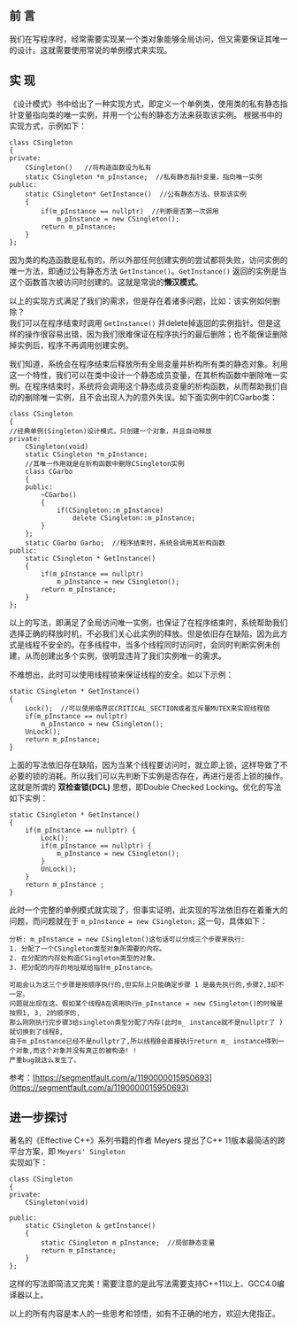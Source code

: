 ## 前 言
我们在写程序时，经常需要实现某一个类对象能够全局访问，但又需要保证其唯一的设计。这就需要使用常说的单例模式来实现。

## 实 现
《设计模式》书中给出了一种实现方式，即定义一个单例类，使用类的私有静态指针变量指向类的唯一实例，并用一个公有的静态方法来获取该实例。
根据书中的实现方式，示例如下：
```
class CSingleton
{
private:
	CSingleton()   //将构造函数设为私有
	static CSingleton *m_pInstance;  //私有静态指针变量，指向唯一实例
public:
	static CSingleton* GetInstance()  //公有静态方法，获取该实例
	{
		if(m_pInstance == nullptr)  //判断是否第一次调用
			m_pInstance = new CSingleton();
		return m_pInstance;
	}
};
```
因为类的构造函数是私有的，所以外部任何创建实例的尝试都将失败，访问实例的唯一方法，即通过公有静态方法 `GetInstance()`。`GetInstance()` 返回的实例是当这个函数首次被访问时创建的。这就是常说的**懒汉模式**。

以上的实现方式满足了我们的需求，但是存在着诸多问题，比如：该实例如何删除？  
我们可以在程序结束时调用 `GetInstance()` 并delete掉返回的实例指针。但是这样的操作很容易出错，因为我们很难保证在程序执行的最后删除；也不能保证删除掉实例后，程序不再调用创建实例。

我们知道，系统会在程序结束后释放所有全局变量并析构所有类的静态对象。利用这一个特性，我们可以在类中设计一个静态成员变量，在其析构函数中删除唯一实例。在程序结束时，系统将会调用这个静态成员变量的析构函数，从而帮助我们自动的删除唯一实例，且不会出现人为的意外失误。如下面实例中的CGarbo类：
```
class CSingleton
{
//经典单例(Singleton)设计模式，只创建一个对象，并且自动释放
private:
	CSingleton(void)
	static CSingleton *m_pInstance;
    //其唯一作用就是在析构函数中删除CSingleton实例
	class CGarbo 
	{
	public:
		~CGarbo()
		{
			if(CSingleton::m_pInstance) 
                delete CSingleton::m_pInstance;
		}
	};
	static CGarbo Garbo;  //程序结束时，系统会调用其析构函数
public:
	static CSingleton * GetInstance()
	{
		if(m_pInstance == nullptr)
			m_pInstance = new CSingleton();
		return m_pInstance;
	}
};
```
以上的写法，即满足了全局访问唯一实例，也保证了在程序结束时，系统帮助我们选择正确的释放时机，不必我们关心此实例的释放。但是依旧存在缺陷，因为此方式是线程不安全的。在多线程中，当多个线程同时访问时，会同时判断实例未创建，从而创建出多个实例，很明显违背了我们实例唯一的需求。

不难想出，此时可以使用线程锁来保证线程的安全。如以下示例：
```
static CSingleton * GetInstance()
{
	Lock();  //可以使用临界区CRITICAL_SECTION或者互斥量MUTEX来实现线程锁
	if(m_pInstance == nullptr)
		m_pInstance = new CSingleton();
	UnLock();
	return m_pInstance;
}
```
上面的写法依旧存在缺陷，因为当某个线程要访问时，就立即上锁，这样导致了不必要的锁的消耗。所以我们可以先判断下实例是否存在，再进行是否上锁的操作。这就是所谓的 **双检查锁(DCL)** 思想，即Double Checked Locking。优化的写法如下实例：
```
static CSingleton * GetInstance()
{  
    if(m_pInstance == nullptr) {  
        Lock();
        if(m_pInstance == nullptr) {  
            m_pInstance = new CSingleton();  
        }  
        UnLock();  
    }  
    return m_pInstance ;  
}
```
此时一个完整的单例模式就实现了，但事实证明，此实现的写法依旧存在着重大的问题，而问题就在于 `m_pInstance = new CSingleton;` 这一句，具体如下：
```
分析: m_pInstance = new CSingleton()这句话可以分成三个步骤来执行:
1. 分配了一个CSingleton类型对象所需要的内存。
2. 在分配的内存处构造CSingleton类型的对象。
3. 把分配的内存的地址赋给指针m_pInstance。

可能会认为这三个步骤是按顺序执行的,但实际上只能确定步骤 1 是最先执行的,步骤2,3却不一定。
问题就出现在这。假如某个线程A在调用执行m_pInstance = new CSingleton()的时候是按照1, 3, 2的顺序的,
那么刚刚执行完步骤3给singleton类型分配了内存(此时m_ instance就不是nullptr了 )就切换到了线程B,
由于m_pInstance已经不是nullptr了,所以线程B会直接执行return m_ instance得到一个对象,而这个对象并没有真正的被构造! ! 
严重bug就这么发生了。
```
参考：[https://segmentfault.com/a/1190000015950693](https://segmentfault.com/a/1190000015950693)

## 进一步探讨
著名的《Effective C++》系列书籍的作者 Meyers 提出了C++ 11版本最简洁的跨平台方案，即 `Meyers' Singleton`  
实现如下：
```
class CSingleton
{
private:
    CSingleton(void)
    
public:
    static CSingleton & getInstance()
    {
        static CSingleton m_pInstance;  //局部静态变量
        return m_pInstance;
    }
};
```
这样的写法即简洁又完美！需要注意的是此写法需要支持C++11以上、GCC4.0编译器以上。

以上的所有内容是本人的一些思考和领悟，如有不正确的地方，欢迎大佬指正。